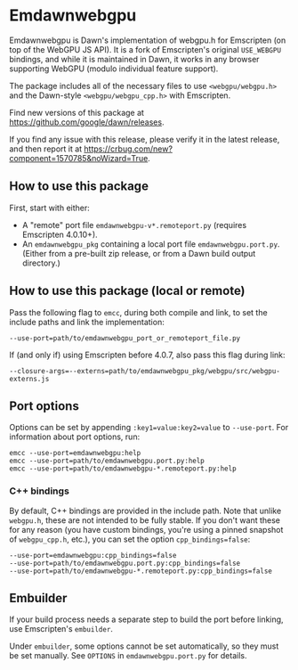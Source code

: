 # Emdawnwebgpu

Emdawnwebgpu is Dawn's implementation of webgpu.h for Emscripten (on top of the
WebGPU JS API). It is a fork of Emscripten's original `USE_WEBGPU` bindings,
and while it is maintained in Dawn, it works in any browser supporting WebGPU
(modulo individual feature support).

The package includes all of the necessary files to use
`<webgpu/webgpu.h>` and the Dawn-style `<webgpu/webgpu_cpp.h>` with Emscripten.

Find new versions of this package at <https://github.com/google/dawn/releases>.

If you find any issue with this release, please verify it in the latest release,
and then report it at <https://crbug.com/new?component=1570785&noWizard=True>.

## How to use this package

First, start with either:

- A "remote" port file `emdawnwebgpu-v*.remoteport.py` (requires Emscripten 4.0.10+).
- An `emdawnwebgpu_pkg` containing a local port file `emdawnwebgpu.port.py`.
  (Either from a pre-built zip release, or from a Dawn build output directory.)

## How to use this package (local or remote)

Pass the following flag to `emcc`, during both compile and link, to set the
include paths and link the implementation:

    --use-port=path/to/emdawnwebgpu_port_or_remoteport_file.py

If (and only if) using Emscripten before 4.0.7, also pass this flag during link:

    --closure-args=--externs=path/to/emdawnwebgpu_pkg/webgpu/src/webgpu-externs.js

## Port options

Options can be set by appending `:key1=value:key2=value` to `--use-port`.
For information about port options, run:

    emcc --use-port=emdawnwebgpu:help
    emcc --use-port=path/to/emdawnwebgpu.port.py:help
    emcc --use-port=path/to/emdawnwebgpu-*.remoteport.py:help

### C++ bindings

By default, C++ bindings are provided in the include path. Note that unlike
`webgpu.h`, these are not intended to be fully stable. If you don't want these
for any reason (you have custom bindings, you're using a pinned snapshot of
`webgpu_cpp.h`, etc.), you can set the option `cpp_bindings=false`:

    --use-port=emdawnwebgpu:cpp_bindings=false
    --use-port=path/to/emdawnwebgpu.port.py:cpp_bindings=false
    --use-port=path/to/emdawnwebgpu-*.remoteport.py:cpp_bindings=false

## Embuilder

If your build process needs a separate step to build the port before linking,
use Emscripten's `embuilder`.

Under `embuilder`, some options cannot be set automatically, so they must be
set manually. See `OPTIONS` in `emdawnwebgpu.port.py` for details.
